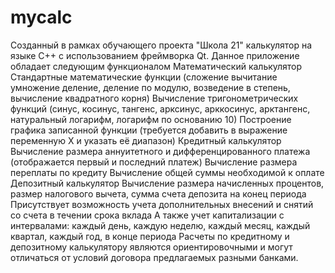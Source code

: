 # mycalc
Созданный в рамках обучающего проекта "Школа 21" калькулятор на языке С++ с использованием фреймворка Qt.
Данное приложение обладает следующим функционалом
Математический калькулятор
Стандартные математические функции (сложение вычитание умножение деление, деление по модулю, возведение в степень, вычисление квадратного корня)
Вычисление тригонометрических функций (синус, косинус, тангенс, арксинус, арккосинус, арктангенс, натуральный логарифм, логарифм по основанию 10)
Построение графика записанной функции (требуется добавить в выражение переменную Х и указать её диапазон)
Кредитный калькулятор
Вычисление размера аннуитетного и дифференцированного платежа (отображается первый и последний платеж)
Вычисление размера переплаты по кредиту
Вычисление общей суммы необходимой к оплате
Депозитный калькулятор
Вычисление размера начисленных процентов, размер налогового вычета, сумма счета депозита на конец периода
Присутствует возможность учета дополнительных внесений и снятий со счета в течении срока вклада
А также учет капитализации с интервалами: каждый день, каждую неделю, каждый месяц, каждый квартал, каждый год, в конце периода
Расчеты по кредитному и депозитному калькулятору являются ориентировочными и могут отличаться от условий договора предлагаемых разными банками.
